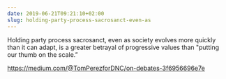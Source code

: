```yaml
---
date: 2019-06-21T09:21:10+02:00
slug: holding-party-process-sacrosanct-even-as
---
```

Holding party process sacrosanct, even as society evolves more quickly than it can adapt, is a greater betrayal of progressive values than "putting our thumb on the scale.”

https://medium.com/@TomPerezforDNC/on-debates-3f6956696e7e

